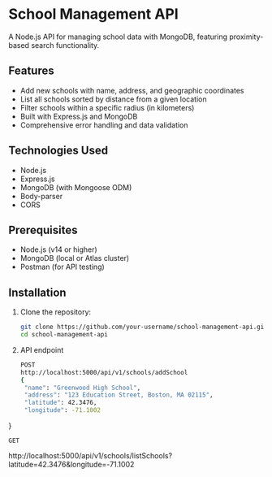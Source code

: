 # School Management API

A Node.js API for managing school data with MongoDB, featuring proximity-based search functionality.

## Features

- Add new schools with name, address, and geographic coordinates
- List all schools sorted by distance from a given location
- Filter schools within a specific radius (in kilometers)
- Built with Express.js and MongoDB
- Comprehensive error handling and data validation

## Technologies Used

- Node.js
- Express.js
- MongoDB (with Mongoose ODM)
- Body-parser
- CORS

## Prerequisites

- Node.js (v14 or higher)
- MongoDB (local or Atlas cluster)
- Postman (for API testing)

## Installation

1. Clone the repository:
   ```bash
   git clone https://github.com/your-username/school-management-api.git
   cd school-management-api

2. API endpoint
   ```bash      
   POST
   http://localhost:5000/api/v1/schools/addSchool
   {
    "name": "Greenwood High School",
    "address": "123 Education Street, Boston, MA 02115",
    "latitude": 42.3476,
    "longitude": -71.1002
}

    GET
   http://localhost:5000/api/v1/schools/listSchools?latitude=42.3476&longitude=-71.1002
